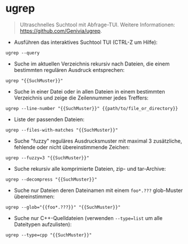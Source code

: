 # ugrep

> Ultraschnelles Suchtool mit Abfrage-TUI.
> Weitere Informationen: <https://github.com/Genivia/ugrep>.

- Ausführen das interaktives Suchtool TUI (CTRL-Z um Hilfe):

`ugrep --query`

- Suche im aktuellen Verzeichnis rekursiv nach Dateien, die einem bestimmten regulären Ausdruck entsprechen:

`ugrep "{{SuchMuster}}"`

- Suche in einer Datei oder in allen Dateien in einem bestimmten Verzeichnis und zeige die Zeilennummer jedes Treffers:

`ugrep --line-number "{{SuchMuster}}" {{path/to/file_or_directory}}`

- Liste der passenden Dateien:

`ugrep --files-with-matches "{{SuchMuster}}"`

- Suche "fuzzy" reguläres Ausdrucksmuster mit maximal 3 zusätzliche, fehlende oder nicht übereinstimmende Zeichen:

`ugrep --fuzzy=3 "{{SuchMuster}}"`

- Suche rekursiv alle komprimierte Dateien, zip- und tar-Archive:

`ugrep --decompress "{{SuchMuster}}"`

- Suche nur Dateien deren Dateinamen mit einem `foo*.???` glob-Muster übereinstimmen:

`ugrep --glob="{{foo*.???}}" "{{SuchMuster}}"`

- Suche nur C++-Quelldateien (verwenden `--type=list` um alle Dateitypen aufzulisten):

`ugrep --type=cpp "{{SuchMuster}}"`
